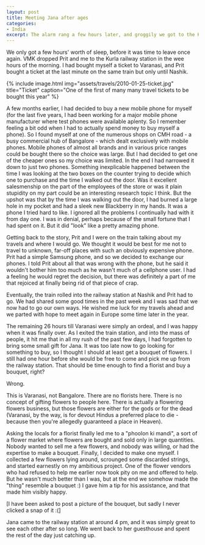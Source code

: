 ```yaml
---
layout: post
title: Meeting Jana after ages
categories:
- India
excerpt: The alarm rang a few hours later, and groggily we got to the Kurla station to catch my train to Varanasi. Prit also bought himself a ticket on the same train till Nashik. In the train, I traded my sleek new Blackberry for his basic Samsung phone because we thought it wouldn't be very wise to travel around in South America with an obviously expensive device. Nashik came in a few hours, and we parted with hope to meet again in Europe in a few months' time.
---
```


We only got a few hours' worth of sleep, before it was time to leave once again.
VMK dropped Prit and me to the Kurla railway station in the wee hours of the
morning. I had bought myself a ticket to Varanasi, and Prit bought a ticket at
the last minute on the same train but only until Nashik.

{% include image.html
    img="assets/travels/2010-01-25-ticket.jpg"
    title="Ticket"
    caption="One of the first of many many travel tickets to be bought this
        year" %}

A few months earlier, I had decided to buy a new mobile phone for myself (for
the last five years, I had been working for a major mobile phone manufacturer
where test phones were available aplenty. So I remember feeling a bit odd when I
had to actually spend money to buy myself a phone). So I found myself at one of
the numerous shops on CMH road - a busy commercial hub of Bangalore - which
dealt exclusively with mobile phones. Mobile phones of almost all brands and in
various price ranges could be bought there so the choice was large. But I had
decided to get one of the cheaper ones so my choice was limited. In the end I
had narrowed it down to just two phones. Something inexplicable happened between
the time I was looking at the two boxes on the counter trying to decide which
one to purchase and the time I walked out the door. Was it excellent
salesmenship on the part of the employees of the store or was it plain stupidity
on my part could be an interesting research topic I think. But the upshot was
that by the time I was walking out the door, I had burned a large hole in my
pocket and had a sleek new Blackberry in my hands. It was a phone I tried hard
to like. I ignored all the problems I continually had with it from day one. I
was in denial, perhaps because of the small fortune that I had spent on it. But
it did "look" like a pretty amazing phone.

Getting back to the story, Prit and I were on the train talking about my travels
and where I would go. We thought it would be best for me not to travel to
unknown, far-off places with such an obviously expensive phone. Prit had a
simple Samsung phone, and so we decided to exchange our phones. I told Prit
about all that was wrong with the phone, but he said it wouldn't bother him too
much as he wasn't much of a cellphone user. I had a feeling he would regret the
decision, but there was definitely a part of me that rejoiced at finally being
rid of that piece of crap.

Eventually, the train rolled into the railway station at Nashik and Prit had to
go. We had shared some good times in the past week and I was sad that we now had
to go our own ways. He wished me luck for my travels ahead and we parted with
hope to meet again in Europe some time later in the year.

The remaining 26 hours till Varanasi were simply an ordeal, and I was happy when
it was finally over. As I exited the train station, and into the mass of people,
it hit me that in all my rush of the past few days, I had forgotten to bring
some small gift for Jana. It was too late now to go looking for something to
buy, so I thought I should at least get a bouquet of flowers. I still had one
hour before she would be free to come and pick me up from the railway station.
That should be time enough to find a florist and buy a bouquet, right?

Wrong.

This is Varanasi, not Bangalore. There are no florists here. There is no concept
of gifting flowers to people here. There is actually a flowering flowers
business, but those flowers are either for the gods or for the dead (Varanasi,
by the way, is for devout Hindus a preferred place to die - because then you're
allegedly guaranteed a place in Heaven).

Asking the locals for a florist finally led me to a "phoolon ki mandi", a sort
of a flower market where flowers are bought and sold only in large quantities.
Nobody wanted to sell me a few flowers, and nobody was willing, or had the
expertise to make a bouquet. Finally, I decided to make one myself. I collected
a few flowers lying around, scrounged some discarded strings, and started
earnestly on my ambitious project. One of the flower vendors who had refused to
help me earlier now took pity on me and offered to help. But he wasn't much
better than I was, but at the end we somehow made the "thing" resemble a bouquet
:) I gave him a tip for his assistance, and that made him visibly happy.

[I have been asked to post a picture of the bouquet, but sadly I never clicked a
snap of it :(]

Jana came to the railway station at around 4 pm, and it was simply great to see
each other after so long. We went back to her guesthouse and spent the rest of
the day just catching up.
